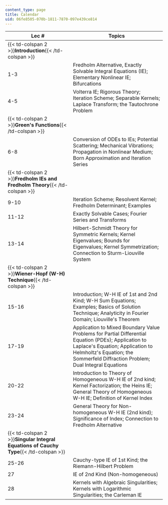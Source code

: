 ```yaml
---
content_type: page
title: Calendar
uid: 06fe8505-070b-1811-7870-097e439ce814
---
```


| Lec # | Topics |
| --- | --- |
| {{< td-colspan 2 >}}**Introduction**{{< /td-colspan >}} ||
| 1-3 | Fredholm Alternative, Exactly Solvable Integral Equations (IE); Elementary Nonlinear IE; Bifurcations |
| 4-5 | Volterra IE; Rigorous Theory; Iteration Scheme; Separable Kernels; Laplace Transform; the Tautochrone Problem |
| {{< td-colspan 2 >}}**Green's Functions**{{< /td-colspan >}} ||
| 6-8 | Conversion of ODEs to IEs; Potential Scattering; Mechanical Vibrations; Propagation in Nonlinear Medium; Born Approximation and Iteration Series |
| {{< td-colspan 2 >}}**Fredholm IEs and Fredholm Theory**{{< /td-colspan >}} ||
| 9-10 | Iteration Scheme; Resolvent Kernel; Fredholm Determinant; Examples |
| 11-12 | Exactly Solvable Cases; Fourier Series and Transforms |
| 13-14 | Hilbert-Schmidt Theory for Symmetric Kernels; Kernel Eigenvalues; Bounds for Eigenvalues; Kernel Symmetrization; Connection to Sturm-Liouville System |
| {{< td-colspan 2 >}}**Wiener-Hopf (W-H) Technique**{{< /td-colspan >}} ||
| 15-16 | Introduction; W-H IE of 1st and 2nd Kind; W-H Sum Equations; Examples; Basics of Solution Technique; Analyticity in Fourier Domain; Liouville's Theorem |
| 17-19 | Application to Mixed Boundary Value Problems for Partial Differential Equation (PDEs); Application to Laplace's Equation; Application to Helmholtz's Equation; the Sommerfeld Diffraction Problem; Dual Integral Equations |
| 20-22 | Introduction to Theory of Homogeneous W-H IE of 2nd kind; Kernel Factorization; the Heins IE; General Theory of Homogeneous W-H IE; Definition of Kernel Index |
| 23-24 | General Theory for Non-homogeneous W-H IE (2nd kind); Significance of Index; Connection to Fredholm Alternative |
| {{< td-colspan 2 >}}**Singular Integral Equations of Cauchy Type**{{< /td-colspan >}} ||
| 25-26 | Cauchy-type IE of 1st Kind; the Riemann-Hilbert Problem |
| 27 | IE of 2nd Kind (Non-homogeneous) |
| 28 | Kernels with Algebraic Singularities; Kernels with Logarithmic Singularities; the Carleman IE